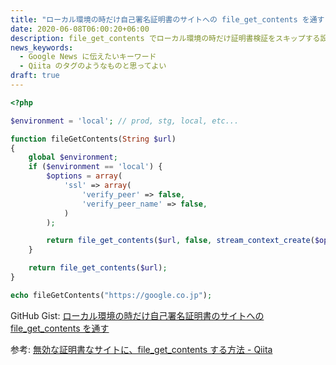 ```yaml
---
title: "ローカル環境の時だけ自己署名証明書のサイトへの file_get_contents を通す"
date: 2020-06-08T06:00:20+06:00
description: file_get_contents でローカル環境の時だけ証明書検証をスキップする設定を入れるコード。
news_keywords:
  - Google News に伝えたいキーワード
  - Qiita のタグのようなものと思ってよい
draft: true
---
```


```php
<?php

$environment = 'local'; // prod, stg, local, etc...

function fileGetContents(String $url)
{
    global $environment;
    if ($environment == 'local') {
        $options = array(
            'ssl' => array(
                'verify_peer' => false,
                'verify_peer_name' => false,
            )
        );

        return file_get_contents($url, false, stream_context_create($options));
    }

    return file_get_contents($url);
}

echo fileGetContents("https://google.co.jp");
```

GitHub Gist: [ローカル環境の時だけ自己署名証明書のサイトへの file_get_contents を通す](https://gist.github.com/noritakaIzumi/4f99793930c1931d19affd871c8590b9)

参考: [無効な証明書なサイトに、file_get_contents する方法 - Qiita](https://qiita.com/izanari/items/f4f96e11a2b01af72846)
